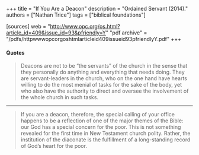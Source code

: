 +++
title = "If You Are a Deacon"
description = "Ordained Servant (2014)."
authors = ["Nathan Trice"]
tags = ["biblical foundations"]

[sources]
web = "http://www.opc.org/os.html?article_id=409&issue_id=93&pfriendly=Y"
"pdf archive" = "/pdfs/httpwwwopcorgoshtmlarticleid409issueid93pfriendlyY.pdf"
+++

#### Quotes

> Deacons are not to be “the servants” of the church in the sense that they personally do anything and everything that needs doing. They are servant-leaders in the church, who on the one hand have hearts willing to do the most menial of tasks for the sake of the body, yet who also have the authority to direct and oversee the involvement of the whole church in such tasks.

------

> If you are a deacon, therefore, the special calling of your office happens to be a reflection of one of the major themes of the Bible: our God has a special concern for the poor. This is not something revealed for the first time in New Testament church polity. Rather, the institution of the diaconate is the fulfillment of a long-standing record of God’s heart for the poor.